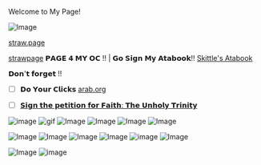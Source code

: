 Welcome to My Page!

![Image](https://github.com/user-attachments/assets/4d305025-9c9e-4c58-8066-d597f2bb8fb6)

[straw.page](https://litterallyme.straw.page/)

[strawpage](https://ashivanka.straw.page/) 𝗣𝗔𝗚𝗘 𝟰 𝗠𝗬 𝗢𝗖 !! | 𝗚𝗼 𝗦𝗶𝗴𝗻 𝗠𝘆 𝗔𝘁𝗮𝗯𝗼𝗼𝗸!! [Skittle's Atabook](https://skittles.atabook.org/)

𝗗𝗼𝗻'𝘁 𝗳𝗼𝗿𝗴𝗲𝘁 !!
- [ ] 𝗗𝗼 𝗬𝗼𝘂𝗿 𝗖𝗹𝗶𝗰𝗸𝘀  [arab.org](https://arab.org/)

- [ ] [𝗦𝗶𝗴𝗻 𝘁𝗵𝗲 𝗽𝗲𝘁𝗶𝘁𝗶𝗼𝗻 𝗳𝗼𝗿 𝗙𝗮𝗶𝘁𝗵: 𝗧𝗵𝗲 𝗨𝗻𝗵𝗼𝗹𝘆 𝗧𝗿𝗶𝗻𝗶𝘁𝘆](https://www.change.org/p/remove-anneliese-michel-s-audio-from-faith-the-unholy-trinity)


![image](https://github.com/user-attachments/assets/b3019b4c-89a2-4168-8a78-767c8d43c905) ![gif](https://github.com/user-attachments/assets/b678c5a4-8f1f-4b48-bb81-972dee1f3da8) ![Image](https://github.com/user-attachments/assets/2794d4d6-3ae5-460b-bd8d-38e4d2898684)
![Image](https://github.com/user-attachments/assets/df573126-5fe9-4793-945b-3143146814bb) ![Image](https://github.com/user-attachments/assets/66be78d3-2d72-45e7-8dac-415974854d37) ![Image](https://github.com/user-attachments/assets/7910d71a-720c-4158-b7a1-26446bc5d163)

![Image](https://github.com/user-attachments/assets/f3751847-dfcb-4aa7-9289-7d97efb6769c) ![Image](https://github.com/user-attachments/assets/7327056d-bbdc-497f-9c06-a4c7d7183339) ![Image](https://github.com/user-attachments/assets/2ccd4128-9c86-43b2-8c6f-e5211e9ee61d) ![Image](https://github.com/user-attachments/assets/5a0e42cc-21ec-4e75-bc77-8f728ee1ad59) ![image](https://github.com/user-attachments/assets/c0b9534c-3b00-4afc-9b72-33ec21aa6f36) ![Image](https://github.com/user-attachments/assets/7b3788e3-b2e4-4349-b0d2-5bdfb916be4e)



![Image](https://github.com/user-attachments/assets/2a64d528-c9cb-4d9c-aac1-10fbd057dfe2) 
![image](https://github.com/user-attachments/assets/7b054349-2712-4ee1-8ded-8454f7849bb8)

